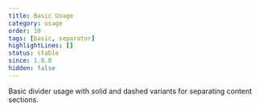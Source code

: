 ```yaml
---
title: Basic Usage
category: usage
order: 10
tags: [basic, separator]
highlightLines: []
status: stable
since: 1.0.0
hidden: false
---
```


Basic divider usage with solid and dashed variants for separating content sections.
